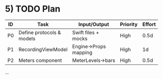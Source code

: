# 5) TODO Plan

| ID | Task | Input/Output | Priority | Effort |
|---|---|---|---|---|
| P0 | Define protocols & models | Swift files + mocks | High | 0.5d |
| P1 | RecordingViewModel | Engine→Props mapping | High | 1d |
| P2 | Meters component | MeterLevels→bars | High | 0.5d |
...
